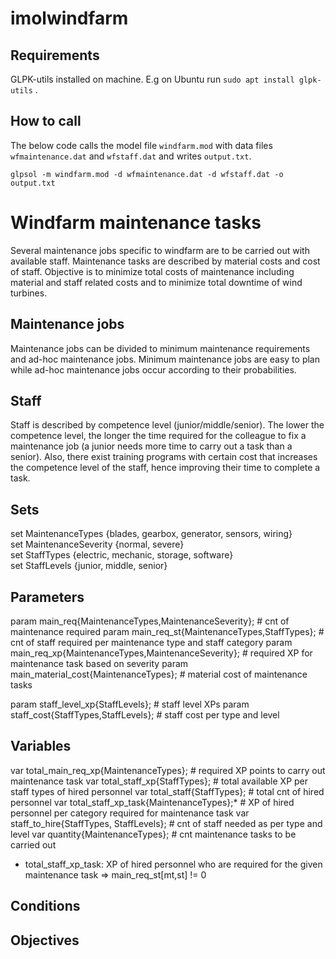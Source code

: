 # imolwindfarm

## Requirements
GLPK-utils installed on machine. E.g on Ubuntu run `sudo apt install glpk-utils` .

## How to call
The below code calls the model file `windfarm.mod` with data files `wfmaintenance.dat` and `wfstaff.dat` and writes `output.txt`.

`glpsol -m windfarm.mod -d wfmaintenance.dat -d wfstaff.dat -o output.txt`

# Windfarm maintenance tasks
Several maintenance jobs specific to windfarm are to be carried out with available staff.
Maintenance tasks are described by material costs and cost of staff.
Objective is to minimize total costs of maintenance including material and staff related costs
and to minimize total downtime of wind turbines.

## Maintenance jobs
Maintenance jobs can be divided to minimum maintenance requirements and ad-hoc maintenance jobs. 
Minimum maintenance jobs are easy to plan while ad-hoc maintenance jobs occur according to their probabilities.

## Staff
Staff is described by competence level (junior/middle/senior). The lower the competence level, the longer
the time required for the colleague to fix a maintenance job (a junior needs more time to carry out a 
task than a senior). Also, there exist training programs with certain cost that increases the competence
level of the staff, hence improving their time to complete a task.

## Sets
<p>set MaintenanceTypes 							{blades, gearbox, generator, sensors, wiring} <br>
set MaintenanceSeverity 						{normal, severe} <br>
set StaffTypes 								{electric, mechanic, storage, software} <br>
set StaffLevels 							{junior, middle, senior} <br>
</p>

## Parameters
param main_req{MaintenanceTypes,MaintenanceSeverity}; 			# cnt of maintenance required
param main_req_st{MaintenanceTypes,StaffTypes};				# cnt of staff required per maintenance type and staff category
param main_req_xp{MaintenanceTypes,MaintenanceSeverity};		# required XP for maintenance task based on severity
param main_material_cost{MaintenanceTypes}; 				# material cost of maintenance tasks
	
param staff_level_xp{StaffLevels};					# staff level XPs
param staff_cost{StaffTypes,StaffLevels}; 				# staff cost per type and level
	
## Variables
var total_main_req_xp{MaintenanceTypes};				# required XP points to carry out maintenance task
var total_staff_xp{StaffTypes};						# total available XP per staff types of hired personnel
var total_staff{StaffTypes};						# total cnt of hired personnel
var total_staff_xp_task{MaintenanceTypes};*				# XP of hired personnel per category required for maintenance task
var staff_to_hire{StaffTypes, StaffLevels};				# cnt of staff needed as per type and level
var quantity{MaintenanceTypes};						# cnt maintenance tasks to be carried out 

* total_staff_xp_task: XP of hired personnel who are required for the given maintenance task => main_req_st[mt,st] != 0

## Conditions

## Objectives
